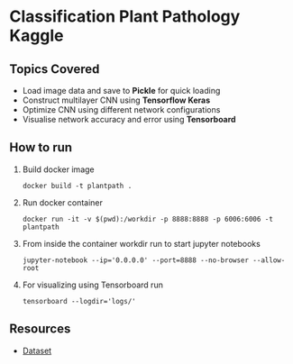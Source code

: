 # Classification Plant Pathology Kaggle

## Topics Covered
- Load image data and save to **Pickle** for quick loading
- Construct multilayer CNN using **Tensorflow Keras**
- Optimize CNN using different network configurations
- Visualise network accuracy and error using **Tensorboard**

## How to run
1. Build docker image
   
   `docker build -t plantpath .`
2.  Run docker container

    `docker run -it -v $(pwd):/workdir -p 8888:8888 -p 6006:6006 -t plantpath`
3.  From inside the container workdir run to start jupyter notebooks

    `jupyter-notebook --ip='0.0.0.0' --port=8888 --no-browser --allow-root`
4. For visualizing using Tensorboard run

    `tensorboard --logdir='logs/'`

## Resources
- [Dataset](https://www.kaggle.com/c/18648/download-all)
